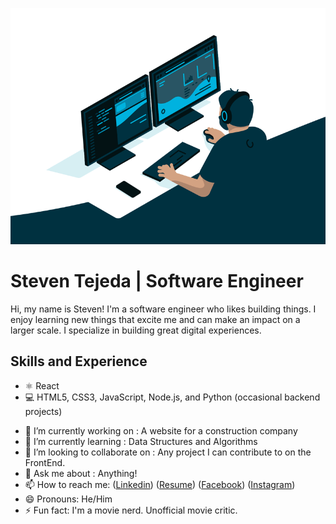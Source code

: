![Frontend Software Engineer](https://github.com/stejeda21/stejeda21/blob/main/code.gif)

# Steven Tejeda  | Software Engineer

Hi, my name is Steven! I'm a software engineer who likes building things. I enjoy learning new things that excite me and can make an impact on a larger scale. I specialize in building great digital experiences.

## Skills and Experience
* ⚛️ React
* 💻 HTML5, CSS3, JavaScript, Node.js, and Python (occasional backend projects)

- 🔭 I’m currently working on : A website for a construction company 
- 🌱 I’m currently learning : Data Structures and Algorithms 
- 👯 I’m looking to collaborate on : Any project I can contribute to on the FrontEnd. 
- 💬 Ask me about : Anything! 
- 📫 How to reach me: ([Linkedin](https://www.linkedin.com/in/steventejeda/))  ([Resume](https://github.com/stejeda21/stejeda21/blob/main/Steven_Tejeda's_resume.pdf))   ([Facebook](https://www.facebook.com/steven.tejeda.7/)) ([Instagram](https://www.instagram.com/stejeda21/))
- 😄 Pronouns: He/Him 
- ⚡ Fun fact: I'm a movie nerd. Unofficial movie critic.  




